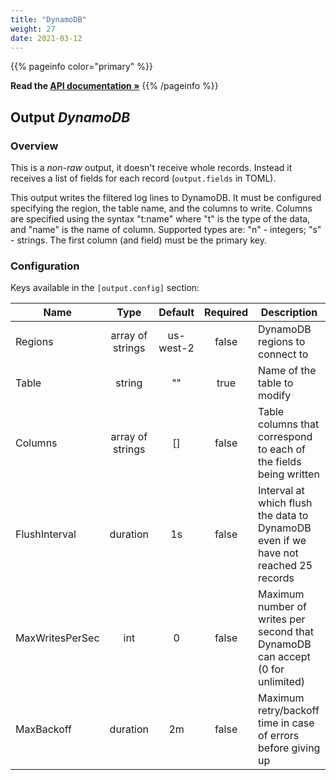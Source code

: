 ```yaml
---
title: "DynamoDB"
weight: 27
date: 2021-03-12
---
```

{{% pageinfo color="primary" %}}

**Read the [API documentation &raquo;](https://pkg.go.dev/github.com/AdRoll/baker/output#DynamoDB)**
{{% /pageinfo %}}

## Output *DynamoDB*

### Overview
This is a *non-raw* output, it doesn't receive whole records. Instead it receives a list of fields for each record (`output.fields` in TOML).


This output writes the filtered log lines to DynamoDB. It must be
configured specifying the region, the table name, and the columns
to write.
Columns are specified using the syntax "t:name" where "t"
is the type of the data, and "name" is the name of column. Supported
types are: "n" - integers; "s" - strings.
The first column (and field) must be the primary key.


### Configuration

Keys available in the `[output.config]` section:

|Name|Type|Default|Required|Description|
|----|:--:|:-----:|:------:|-----------|
| Regions| array of strings| us-west-2| false| DynamoDB regions to connect to|
| Table| string| ""| true| Name of the table to modify|
| Columns| array of strings| []| false| Table columns that correspond to each of the fields being written|
| FlushInterval| duration| 1s| false| Interval at which flush the data to DynamoDB even if we have not reached 25 records|
| MaxWritesPerSec| int| 0| false| Maximum number of writes per second that DynamoDB can accept (0 for unlimited)|
| MaxBackoff| duration| 2m| false| Maximum retry/backoff time in case of errors before giving up|


